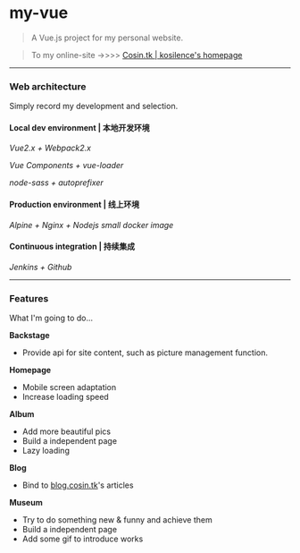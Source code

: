 # my-vue

> A Vue.js project for my personal website.

>To my online-site ->>>> [Cosin.tk | kosilence's homepage](http://www.cosin.tk)

***

### Web architecture

Simply record my development and selection.

#### Local dev environment | 本地开发环境

*Vue2.x + Webpack2.x*

*Vue Components + vue-loader*

*node-sass + autoprefixer*

#### Production environment | 线上环境

*Alpine + Nginx + Nodejs small docker image*

#### Continuous integration | 持续集成

*Jenkins + Github*

***

### Features

What I'm going to do...

**Backstage**

* Provide api for site content, such as picture management function.

**Homepage**

* Mobile screen adaptation
* Increase loading speed

**Album**

* Add more beautiful pics
* Build a independent page
* Lazy loading

**Blog**

* Bind to [blog.cosin.tk](blog.cosin.tk)'s articles

**Museum**

* Try to do something new & funny and achieve them
* Build a independent page
* Add some gif to introduce works

